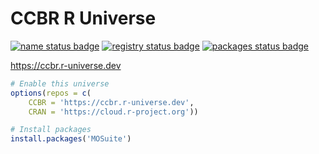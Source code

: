 # CCBR R Universe

[![name status badge](https://ccbr.r-universe.dev/badges/:name)](https://ccbr.r-universe.dev/)
[![registry status badge](https://ccbr.r-universe.dev/badges/:registry)](https://ccbr.r-universe.dev/)
[![packages status badge](https://ccbr.r-universe.dev/badges/:packages)](https://ccbr.r-universe.dev/packages)

<https://ccbr.r-universe.dev>


```r
# Enable this universe
options(repos = c(
    CCBR = 'https://ccbr.r-universe.dev',
    CRAN = 'https://cloud.r-project.org'))

# Install packages
install.packages('MOSuite')
```